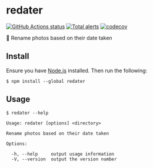 # redater

[![GitHub Actions status](https://github.com/screendriver/redater/workflows/CI/badge.svg)](https://github.com/screendriver/redater/actions)
[![Total alerts](https://img.shields.io/lgtm/alerts/github/screendriver/redater.svg)](https://lgtm.com/projects/g/screendriver/redater/alerts/)
[![codecov](https://codecov.io/gh/screendriver/cibulb/branch/master/graph/badge.svg)](https://codecov.io/gh/screendriver/cibulb)

📸 Rename photos based on their date taken

## Install

Ensure you have [Node.js](https://nodejs.org) installed. Then run the following:

```
$ npm install --global redater
```

## Usage

```
$ redater --help

Usage: redater [options] <directory>

Rename photos based on their date taken

Options:

  -h, --help     output usage information
  -V, --version  output the version number
```
